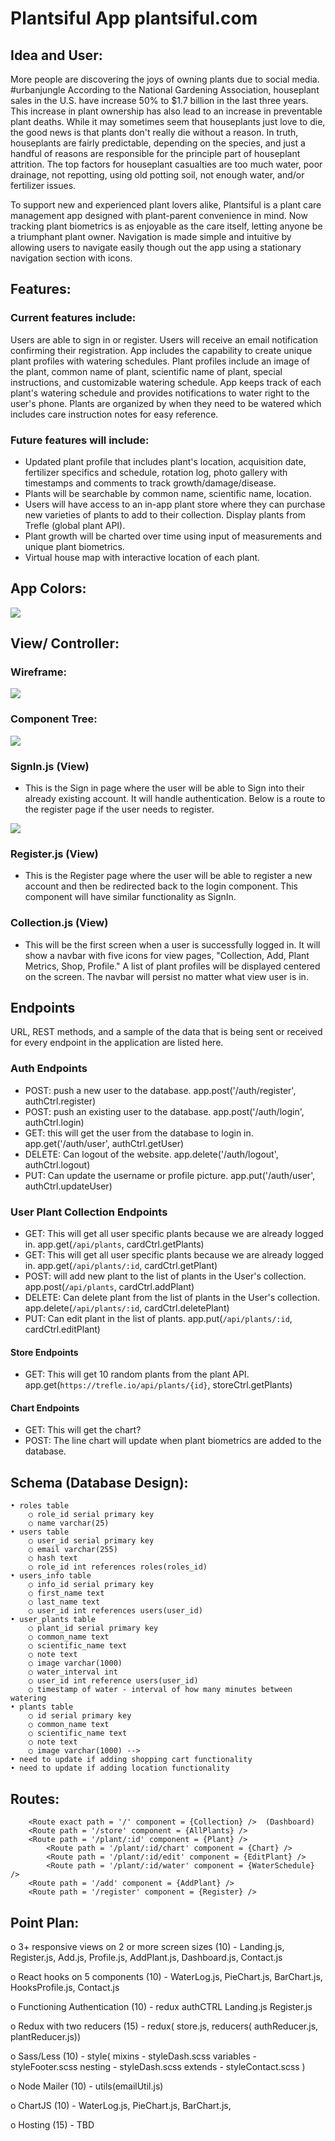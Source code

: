 # Plantsiful App plantsiful.com

## Idea and User:
More people are discovering the joys of owning plants due to social media. #urbanjungle According to the National Gardening Association, houseplant sales in the U.S. have increase 50% to $1.7 billion in the last three years. This increase in plant ownership has also lead to an increase in preventable plant deaths. While it may sometimes seem that houseplants just love to die, the good news is that plants don't really die without a reason. In truth, houseplants are fairly predictable, depending on the species, and just a handful of reasons are responsible for the principle part of houseplant attrition. The top factors for houseplant casualties are too much water, poor drainage, not repotting, using old potting soil, not enough water, and/or fertilizer issues. 

To support new and experienced plant lovers alike, Plantsiful is a plant care management app designed with plant-parent convenience in mind. Now tracking plant biometrics is as enjoyable as the care itself, letting anyone be a triumphant plant owner. Navigation is made simple and intuitive by allowing users to navigate easily though out the app using a stationary navigation section with icons. 


## Features:
### Current features include:
Users are able to sign in or register. Users will receive an email notification confirming their registration.
App includes the capability to create unique plant profiles with watering schedules. Plant profiles include an image of the plant, common name of plant, scientific name of plant, special instructions, and customizable watering schedule. 
App keeps track of each plant's watering schedule and provides notifications to water right to the user's phone. 
Plants are organized by when they need to be watered which includes care instruction notes for easy reference.

### Future features will include:
- Updated plant profile that includes plant's location, acquisition date, fertilizer specifics and schedule, rotation log, photo gallery with timestamps and comments to track growth/damage/disease.
- Plants will be searchable by common name, scientific name, location.
- Users will have access to an in-app plant store where they can purchase new varieties of plants to add to their collection. Display plants from Trefle (global plant API).
- Plant growth will be charted over time using input of measurements and unique plant biometrics. 
- Virtual house map with interactive location of each plant.

## App Colors:
<img src = "./src/images/Purple Orchid color pallette.png">


## View/ Controller:
### Wireframe:
<img src = "./src/images/Wireframe.png">

### Component Tree:
<img src = "./src/images/Component-Tree.png">

### SignIn.js (View) 
- This is the Sign in page where the user will be able to Sign into their already existing account. It will handle authentication. Below is a route to the register page if the user needs to register. 
<img src = "./src/images/SignIn and Register.png"> 

### Register.js (View)
- This is the Register page where the user will be able to register a new account and then be redirected back to the login component. This component will have similar functionality as SignIn.

### Collection.js (View)
- This will be the first screen when a user is successfully logged in. It will show a navbar with five icons for view pages, "Collection, Add, Plant Metrics, Shop, Profile." A list of plant profiles will be displayed centered on the screen. The navbar will persist no matter what view user is in.



## Endpoints
URL, REST methods, and a sample of the data that is being sent or received for every endpoint in the application are listed here.

### Auth Endpoints
- POST: push a new user to the database.     app.post('/auth/register', authCtrl.register)
- POST: push an existing user to the database.     app.post('/auth/login', authCtrl.login)
- GET: this will get the user from the database to login in.     app.get('/auth/user', authCtrl.getUser)
- DELETE: Can logout of the website.     app.delete('/auth/logout', authCtrl.logout)
- PUT: Can update the username or profile picture. app.put('/auth/user', authCtrl.updateUser)

### User Plant Collection Endpoints 
- GET: This will get all user specific plants because we are already logged in. app.get(`/api/plants`, cardCtrl.getPlants)
- GET: This will get all user specific plants because we are already logged in. app.get(`/api/plants/:id`, cardCtrl.getPlant)
- POST: will add new plant to the list of plants in the User's collection. app.post(`/api/plants`, cardCtrl.addPlant)
- DELETE: Can delete plant from the list of plants in the User's collection. app.delete(`/api/plants/:id`, cardCtrl.deletePlant)
- PUT: Can edit plant in the list of plants. app.put(`/api/plants/:id`, cardCtrl.editPlant)

#### Store Endpoints
- GET: This will get 10 random plants from the plant API. app.get(`https://trefle.io/api/plants/{id}`, storeCtrl.getPlants)

#### Chart Endpoints 
- GET: This will get the chart? 
- POST: The line chart will update when plant biometrics are added to the database. 


## Schema (Database Design):
	• roles table
		○ role_id serial primary key
		○ name varchar(25)
	• users table
		○ user_id serial primary key
		○ email varchar(255)
		○ hash text
		○ role_id int references roles(roles_id)
	• users_info table
		○ info_id serial primary key
		○ first_name text
		○ last_name text
		○ user_id int references users(user_id)
	• user_plants table
		○ plant_id serial primary key 
		○ common_name text
		○ scientific_name text
		○ note text
		○ image varchar(1000)
		○ water_interval int 
		○ user_id int reference users(user_id)
        ○ timestamp of water - interval of how many minutes between watering
    • plants table
		○ id serial primary key 
		○ common_name text
		○ scientific_name text
		○ note text
		○ image varchar(1000) -->
    • need to update if adding shopping cart functionality
    • need to update if adding location functionality

## Routes:
        <Route exact path = '/' component = {Collection} />  (Dashboard)
        <Route path = '/store' component = {AllPlants} />
        <Route path = '/plant/:id' component = {Plant} />
        	<Route path = '/plant/:id/chart' component = {Chart} />
       		<Route path = '/plant/:id/edit' component = {EditPlant} />
        	<Route path = '/plant/:id/water' component = {WaterSchedule} />
        <Route path = '/add' component = {AddPlant} />
		<Route path = '/register' component = {Register} />

## Point Plan:
o	3+ responsive views on 2 or more screen sizes (10) - 
		Landing.js, 
		Register.js, 
		Add.js, 
		Profile.js, 
		AddPlant.js, 
		Dashboard.js, 
		Contact.js

o	React hooks on 5 components (10) - 
		WaterLog.js, 
		PieChart.js, 
		BarChart.js, 
		HooksProfile.js, 
		Contact.js

o	Functioning Authentication (10) - 
		redux
		authCTRL
		Landing.js
		Register.js

o	Redux with two reducers (15) - 
		redux(
			store.js, 
			reducers(
				authReducer.js, 
				plantReducer.js))

o	Sass/Less (10) - 
		style(
			mixins - styleDash.scss
			variables - styleFooter.scss
			nesting - styleDash.scss
			extends - styleContact.scss
		)

o	Node Mailer (10) - 
		utils(emailUtil.js)

o	ChartJS (10) - 
		WaterLog.js, 
		PieChart.js, 
		BarChart.js, 

o	Hosting (15) - TBD


